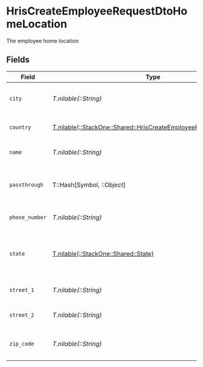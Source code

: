 # HrisCreateEmployeeRequestDtoHomeLocation

The employee home location


## Fields

| Field                                                                                                                            | Type                                                                                                                             | Required                                                                                                                         | Description                                                                                                                      | Example                                                                                                                          |
| -------------------------------------------------------------------------------------------------------------------------------- | -------------------------------------------------------------------------------------------------------------------------------- | -------------------------------------------------------------------------------------------------------------------------------- | -------------------------------------------------------------------------------------------------------------------------------- | -------------------------------------------------------------------------------------------------------------------------------- |
| `city`                                                                                                                           | *T.nilable(::String)*                                                                                                            | :heavy_minus_sign:                                                                                                               | The city where the location is situated                                                                                          | Grantham                                                                                                                         |
| `country`                                                                                                                        | [T.nilable(::StackOne::Shared::HrisCreateEmployeeRequestDtoCountry)](../../models/shared/hriscreateemployeerequestdtocountry.md) | :heavy_minus_sign:                                                                                                               | The country code                                                                                                                 |                                                                                                                                  |
| `name`                                                                                                                           | *T.nilable(::String)*                                                                                                            | :heavy_minus_sign:                                                                                                               | The name of the location                                                                                                         | Woolsthorpe Manor                                                                                                                |
| `passthrough`                                                                                                                    | T::Hash[Symbol, *::Object*]                                                                                                      | :heavy_minus_sign:                                                                                                               | Value to pass through to the provider                                                                                            | {"other_known_names": "John Doe"}                                                                                                |
| `phone_number`                                                                                                                   | *T.nilable(::String)*                                                                                                            | :heavy_minus_sign:                                                                                                               | The phone number of the location                                                                                                 | +44 1476 860 364                                                                                                                 |
| `state`                                                                                                                          | [T.nilable(::StackOne::Shared::State)](../../models/shared/state.md)                                                             | :heavy_minus_sign:                                                                                                               | The ISO3166-2 sub division where the location is situated                                                                        | GB-LIN                                                                                                                           |
| `street_1`                                                                                                                       | *T.nilable(::String)*                                                                                                            | :heavy_minus_sign:                                                                                                               | The first line of the address                                                                                                    | Water Lane                                                                                                                       |
| `street_2`                                                                                                                       | *T.nilable(::String)*                                                                                                            | :heavy_minus_sign:                                                                                                               | The second line of the address                                                                                                   | Woolsthorpe by Colsterworth                                                                                                      |
| `zip_code`                                                                                                                       | *T.nilable(::String)*                                                                                                            | :heavy_minus_sign:                                                                                                               | The ZIP code/Postal code of the location                                                                                         | NG33 5NR                                                                                                                         |